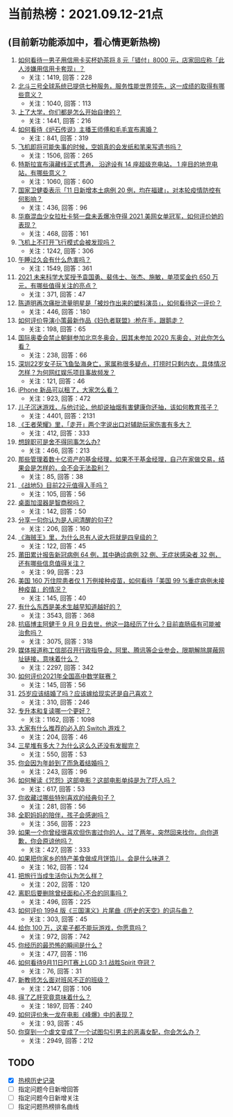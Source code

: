 # 当前热榜：2021.09.12-21点
## (目前新功能添加中，看心情更新热榜)
1. [如何看待一男子用信用卡买杯奶茶将 8 元「错付」8000 元，店家回应称「此人涉嫌用信用卡套现」？](https://www.zhihu.com/question/486048548)
    * 关注：1419, 回答：228
2. [北斗三号全球系统已提供七种服务，服务性能世界领先，这一成绩的取得有哪些意义？](https://www.zhihu.com/question/485681437)
    * 关注：1040, 回答：113
3. [上了大学，你们都是怎么开始自律的？](https://www.zhihu.com/question/399012087)
    * 关注：1441, 回答：216
4. [如何看待《炉石传说》主播王师傅和毛毛宣布离婚？](https://www.zhihu.com/question/485871424)
    * 关注：841, 回答：319
5. [飞机即将可能失事的时候，空姐真的会发纸和笔来写遗书吗？](https://www.zhihu.com/question/20485389)
    * 关注：1506, 回答：265
6. [特斯拉宣布滇藏线正式贯通， 沿途设有 14 座超级充电站， 1 座目的地充电站，有哪些意义？](https://www.zhihu.com/question/485264189)
    * 关注：1060, 回答：600
7. [国家卫健委表示「11 日新增本土病例 20 例，均在福建」，对本轮疫情防控有何影响？](https://www.zhihu.com/question/486313502)
    * 关注：436, 回答：96
8. [华裔混血少女拉杜卡努一盘未丢爆冷夺得 2021 美网女单冠军，如何评价她的表现？](https://www.zhihu.com/question/486306230)
    * 关注：468, 回答：161
9. [飞机上不打开飞行模式会被发现吗？](https://www.zhihu.com/question/448267257)
    * 关注：1242, 回答：306
10. [午睡过久会有什么危害吗？](https://www.zhihu.com/question/485433777)
    * 关注：1549, 回答：361
11. [2021 未来科学大奖授予袁国勇、裴伟士、张杰、施敏，单项奖金约 650 万元，有哪些值得关注的亮点？](https://www.zhihu.com/question/486334167)
    * 关注：371, 回答：47
12. [陈道明再次痛批流量明星是「被炒作出来的塑料演员」，如何看待这一评价？](https://www.zhihu.com/question/486315305)
    * 关注：446, 回答：180
13. [如何评价导演小策最新作品《妇仇者联盟》:枪在手，跟鹅走？](https://www.zhihu.com/question/479670255)
    * 关注：198, 回答：65
14. [国际奥委会禁止朝鲜参加北京冬奥会，因其未参加 2020 东奥会，对此你怎么看？](https://www.zhihu.com/question/485714798)
    * 关注：238, 回答：66
15. [深圳22岁女子玩飞鱼坠海身亡，家属称很多疑点，打捞时只剩内衣，具体情况怎样？为何网红娱乐项目事故频发？](https://www.zhihu.com/question/485980087)
    * 关注：121, 回答：46
16. [iPhone 新品可以租了，大家怎么看？](https://www.zhihu.com/question/485934893)
    * 关注：923, 回答：472
17. [儿子沉迷游戏，与他讨论，他却说抽烟有害健康你还抽，该如何教育孩子？](https://www.zhihu.com/question/477388387)
    * 关注：4401, 回答：2131
18. [《王者荣耀》里，「走开」两个字说出口对辅助玩家伤害有多大？](https://www.zhihu.com/question/478183100)
    * 关注：412, 回答：333
19. [想辞职可是舍不得同事怎么办?](https://www.zhihu.com/question/484783428)
    * 关注：466, 回答：213
20. [那些管理着数十亿资产的基金经理，如果不干基金经理，自己在家做交易，结果会是怎样的，会不会无法盈利？](https://www.zhihu.com/question/484337148)
    * 关注：85, 回答：38
21. [《战地5》目前22元值得入手吗？](https://www.zhihu.com/question/482899647)
    * 关注：105, 回答：56
22. [桌面加湿器是智商税吗？](https://www.zhihu.com/question/302600715)
    * 关注：142, 回答：50
23. [分享一句你认为是人间清醒的句子?](https://www.zhihu.com/question/482509144)
    * 关注：206, 回答：160
24. [《海贼王》里，为什么总有人说大将就是四皇级的？](https://www.zhihu.com/question/484270574)
    * 关注：122, 回答：45
25. [莆田累计报告新冠病例 64 例，其中确诊病例 32 例、无症状感染者 32 例，还有哪些信息值得关注？](https://www.zhihu.com/question/486395433)
    * 关注：99, 回答：23
26. [美国 160 万住院患者仅 1 万例接种疫苗，如何看待「美国 99 %重症病例未接种疫苗」的情况？](https://www.zhihu.com/question/485963552)
    * 关注：145, 回答：40
27. [有什么东西是美术生越早知道越好的？](https://www.zhihu.com/question/53085809)
    * 关注：3543, 回答：368
28. [抗癌博主阿健于 9 月 9 日去世，他这一路经历了什么？目前直肠癌有可能被治愈吗？](https://www.zhihu.com/question/484299537)
    * 关注：3075, 回答：318
29. [媒体报道称工信部召开行政指导会，阿里、腾讯等企业参会，限期解除屏蔽网址链接，意味着什么？](https://www.zhihu.com/question/486212129)
    * 关注：2297, 回答：342
30. [如何评价2021年全国高中数学联赛？](https://www.zhihu.com/question/486201973)
    * 关注：145, 回答：56
31. [25岁应该结婚了吗？应该嫁给现实还是自己喜欢？](https://www.zhihu.com/question/484363841)
    * 关注：310, 回答：246
32. [专升本和复读哪一个更好？](https://www.zhihu.com/question/471895313)
    * 关注：1162, 回答：1098
33. [大家有什么推荐的必入的 Switch 游戏？](https://www.zhihu.com/question/484281318)
    * 关注：204, 回答：46
34. [三星堆有多大？为什么这么久还没有发掘完？](https://www.zhihu.com/question/450341787)
    * 关注：550, 回答：53
35. [你会因为年龄到了而急着结婚吗？](https://www.zhihu.com/question/479513964)
    * 关注：243, 回答：96
36. [如何解读《咒怨》这部电影？这部电影单纯是为了吓人吗？](https://www.zhihu.com/question/273544185)
    * 关注：617, 回答：53
37. [你收藏过哪些特别喜欢的经典句子？](https://www.zhihu.com/question/457542778)
    * 关注：281, 回答：56
38. [全职妈妈的陪伴，孩子会感谢吗？](https://www.zhihu.com/question/484889393)
    * 关注：356, 回答：223
39. [如果一个你曾经很喜欢但伤害过你的人，过了两年，突然回来找你，向你道歉，你会原谅他吗？](https://www.zhihu.com/question/483861139)
    * 关注：427, 回答：333
40. [如果把你家乡的特产美食做成月饼馅儿，会是什么味道？](https://www.zhihu.com/question/485930357)
    * 关注：162, 回答：124
41. [把旅行当成生活你认为怎么样？](https://www.zhihu.com/question/482037652)
    * 关注：202, 回答：120
42. [离职后要删除曾经面和心不合的同事吗？](https://www.zhihu.com/question/485731256)
    * 关注：496, 回答：225
43. [如何评价 1994 版《三国演义》片尾曲《历史的天空》的词与曲？](https://www.zhihu.com/question/29015031)
    * 关注：303, 回答：45
44. [给你 100 万，这辈子都不能玩游戏，你愿意吗？](https://www.zhihu.com/question/484314489)
    * 关注：972, 回答：742
45. [你经历的最恐怖的瞬间是什么 ?](https://www.zhihu.com/question/459329916)
    * 关注：477, 回答：116
46. [如何看待9月11日PIT赛上LGD 3:1 战胜Spirit 夺冠？](https://www.zhihu.com/question/486114040)
    * 关注：76, 回答：31
47. [新教师怎么面对班风不正的班级？](https://www.zhihu.com/question/440078539)
    * 关注：2147, 回答：106
48. [得了乙肝究竟意味着什么？](https://www.zhihu.com/question/297114516)
    * 关注：1897, 回答：240
49. [如何评价朱一龙在电影《峰爆》中的表现？](https://www.zhihu.com/question/486033215)
    * 关注：93, 回答：45
50. [你穿到一个虐文变成了一个试图勾引男主的恶毒女配，你会怎么办？](https://www.zhihu.com/question/413029409)
    * 关注：2949, 回答：212
## TODO
* [x] [热榜历史记录](hot_history/AllHot.md)
* [ ] 指定问题今日新增回答
* [ ] 指定问题今日新增关注
* [ ] 指定问题热榜排名曲线
